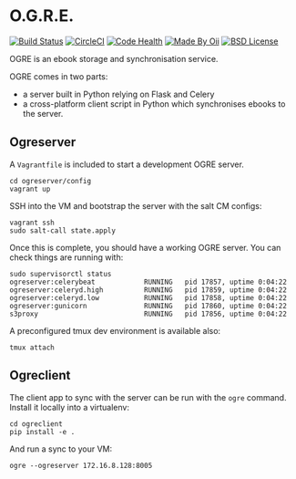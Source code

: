 O.G.R.E.
========

[![Build Status](http://img.shields.io/travis/oii/ogre.svg?style=flat-square&branch=develop)][travis]
[![CircleCI](https://img.shields.io/circleci/project/github/oii/ogre.svg)][circleci]
[![Code Health](https://landscape.io/github/oii/ogre/dev/landscape.svg?style=flat)](https://landscape.io/github/oii/ogre/dev)
[![Made By Oii](http://img.shields.io/badge/made%20by-oii-blue.svg?style=flat-square)][author]
[![BSD License](http://img.shields.io/badge/license-BSD-red.svg?style=flat-square)][license]

[travis]: http://travis-ci.org/oii/ogre
[circleci]: https://circleci.com/gh/oii/ogre
[author]: http://github.com/oii/ogre
[license]: http://github.com/oii/ogre/blob/master/LICENSE


OGRE is an ebook storage and synchronisation service.

OGRE comes in two parts:
  - a server built in Python relying on Flask and Celery
  - a cross-platform client script in Python which synchronises ebooks to the server.


Ogreserver
----------

A `Vagrantfile` is included to start a development OGRE server.

    cd ogreserver/config
    vagrant up

SSH into the VM and bootstrap the server with the salt CM configs:

    vagrant ssh
    sudo salt-call state.apply

Once this is complete, you should have a working OGRE server. You can check things are running with:

    sudo supervisorctl status
    ogreserver:celerybeat            RUNNING   pid 17857, uptime 0:04:22
    ogreserver:celeryd.high          RUNNING   pid 17859, uptime 0:04:22
    ogreserver:celeryd.low           RUNNING   pid 17858, uptime 0:04:22
    ogreserver:gunicorn              RUNNING   pid 17860, uptime 0:04:22
    s3proxy                          RUNNING   pid 17856, uptime 0:04:22

A preconfigured tmux dev environment is available also:

    tmux attach


Ogreclient
----------

The client app to sync with the server can be run with the `ogre` command. Install it locally into
a virtualenv:

    cd ogreclient
    pip install -e .

And run a sync to your VM:

    ogre --ogreserver 172.16.8.128:8005
